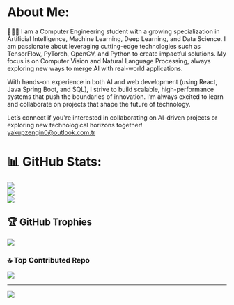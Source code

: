# About Me:
👨🏻‍💻 I am a Computer Engineering student with a growing specialization in Artificial Intelligence, Machine Learning, Deep Learning, and Data Science. I am passionate about leveraging cutting-edge technologies such as TensorFlow, PyTorch, OpenCV, and Python to create impactful solutions. My focus is on Computer Vision and Natural Language Processing, always exploring new ways to merge AI with real-world applications.

With hands-on experience in both AI and web development (using React, Java Spring Boot, and SQL), I strive to build scalable, high-performance systems that push the boundaries of innovation. I’m always excited to learn and collaborate on projects that shape the future of technology.

Let’s connect if you're interested in collaborating on AI-driven projects or exploring new technological horizons together!
yakupzengin0@outlook.com.tr

# 📊 GitHub Stats:
![](https://github-readme-stats.vercel.app/api?username=yakupzengin&theme=react&hide_border=false&include_all_commits=false&count_private=false)<br/>
![](https://github-readme-streak-stats.herokuapp.com/?user=yakupzengin&theme=react&hide_border=false)<br/>
![](https://github-readme-stats.vercel.app/api/top-langs/?username=yakupzengin&theme=react&hide_border=false&include_all_commits=false&count_private=false&layout=compact)

## 🏆 GitHub Trophies
![](https://github-profile-trophy.vercel.app/?username=yakupzengin&theme=onedark&no-frame=true&no-bg=true&margin-w=4)

### 🔝 Top Contributed Repo
![](https://github-contributor-stats.vercel.app/api?username=yakupzengin&limit=5&theme=dark&combine_all_yearly_contributions=true)

---
[![](https://visitcount.itsvg.in/api?id=yakupzengin&icon=0&color=3)](https://visitcount.itsvg.in)

<!-- Proudly created with GPRM ( https://gprm.itsvg.in ) -->
